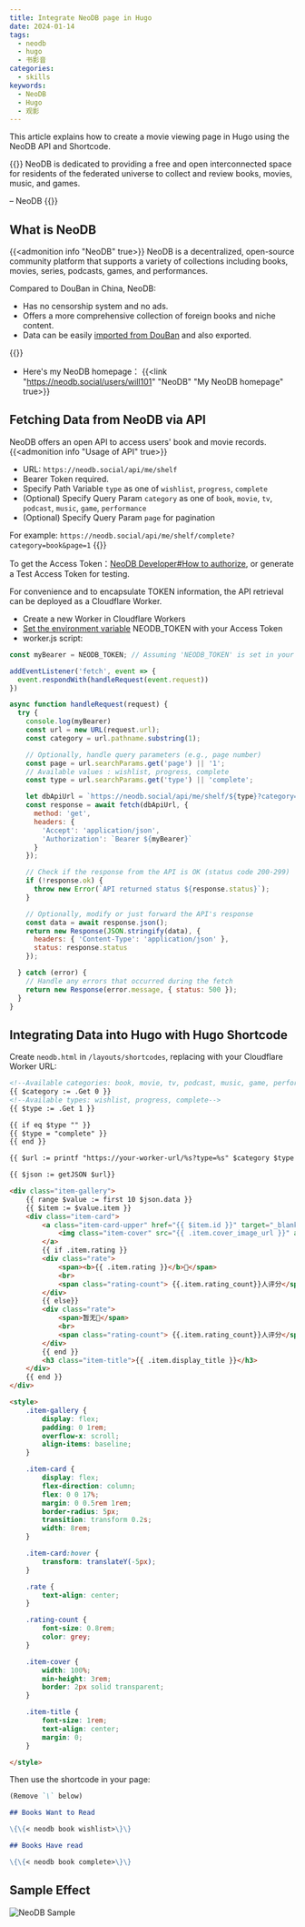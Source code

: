 ```yaml
---
title: Integrate NeoDB page in Hugo
date: 2024-01-14
tags:
  - neodb
  - hugo
  - 书影音
categories:
  - skills
keywords:
  - NeoDB
  - Hugo
  - 观影
---
```


This article explains how to create a movie viewing page in Hugo using the NeoDB API and Shortcode.
<!--more-->

{{<center-quote>}}
NeoDB is dedicated to providing a free and open interconnected space for residents of the federated universe to collect and review books, movies, music, and games.

– NeoDB
{{</center-quote>}}

## What is NeoDB

{{<admonition info "NeoDB" true>}}
NeoDB is a decentralized, open-source community platform that supports a variety of collections including books, movies, series, podcasts, games, and performances.

Compared to DouBan in China, NeoDB:
- Has no censorship system and no ads.
- Offers a more comprehensive collection of foreign books and niche content.
- Data can be easily [imported from DouBan](https://about.neodb.social/doc/howto/) and also exported.

{{</admonition >}}

- Here's my NeoDB homepage：
{{<link "https://neodb.social/users/will101" "NeoDB" "My NeoDB homepage" true>}}

## Fetching Data from NeoDB via API

NeoDB offers an open API to access users' book and movie records.
{{<admonition info "Usage of API" true>}}

- URL: `https://neodb.social/api/me/shelf`
- Bearer Token required.
- Specify Path Variable `type` as one of `wishlist`, `progress`, `complete`
- (Optional) Specify Query Param `category` as one of `book`, `movie`, `tv`, `podcast`, `music`, `game`, `performance`
- (Optional) Specify Query Param `page` for pagination

For example: `https://neodb.social/api/me/shelf/complete?category=book&page=1`
{{</admonition >}}

To get the Access Token：[NeoDB Developer#How to authorize](https://neodb.social/developer/), or generate a Test Access Token for testing.

For convenience and to encapsulate TOKEN information, the API retrieval can be deployed as a Cloudflare Worker.
- Create a new Worker in Cloudflare Workers
- [Set the environment variable](https://developers.cloudflare.com/workers/configuration/environment-variables/) NEODB_TOKEN with your Access Token
- worker.js script:

```js
const myBearer = NEODB_TOKEN; // Assuming 'NEODB_TOKEN' is set in your Cloudflare Worker's environment variables

addEventListener('fetch', event => {
  event.respondWith(handleRequest(event.request))
})

async function handleRequest(request) {
  try {
    console.log(myBearer)
    const url = new URL(request.url);
    const category = url.pathname.substring(1);

    // Optionally, handle query parameters (e.g., page number)
    const page = url.searchParams.get('page') || '1';
    // Available values : wishlist, progress, complete
    const type = url.searchParams.get('type') || 'complete';

    let dbApiUrl = `https://neodb.social/api/me/shelf/${type}?category=${category}&page=${page}`;
    const response = await fetch(dbApiUrl, {
      method: 'get',
      headers: {
        'Accept': 'application/json',
        'Authorization': `Bearer ${myBearer}`
      }
    });

    // Check if the response from the API is OK (status code 200-299)
    if (!response.ok) {
      throw new Error(`API returned status ${response.status}`);
    }

    // Optionally, modify or just forward the API's response
    const data = await response.json();
    return new Response(JSON.stringify(data), {
      headers: { 'Content-Type': 'application/json' },
      status: response.status
    });

  } catch (error) {
    // Handle any errors that occurred during the fetch
    return new Response(error.message, { status: 500 });
  }
}
```


## Integrating Data into Hugo with Hugo Shortcode

Create `neodb.html` in `/layouts/shortcodes`, replacing with your Cloudflare Worker URL:

```html
<!--Available categories: book, movie, tv, podcast, music, game, performance-->
{{ $category := .Get 0 }}
<!--Available types: wishlist, progress, complete-->
{{ $type := .Get 1 }}

{{ if eq $type "" }}
{{ $type = "complete" }}
{{ end }}

{{ $url := printf "https://your-worker-url/%s?type=%s" $category $type }}

{{ $json := getJSON $url}}

<div class="item-gallery">
    {{ range $value := first 10 $json.data }}
    {{ $item := $value.item }}
    <div class="item-card">
        <a class="item-card-upper" href="{{ $item.id }}" target="_blank" rel="noreferrer">
            <img class="item-cover" src="{{ .item.cover_image_url }}" alt="{{ .item.display_title }}">
        </a>
        {{ if .item.rating }}
        <div class="rate">
            <span><b>{{ .item.rating }}</b>🌟</span>
            <br>
            <span class="rating-count"> {{.item.rating_count}}人评分</span>
        </div>
        {{ else}}
        <div class="rate">
            <span>暂无🌟</span>
            <br>
            <span class="rating-count"> {{.item.rating_count}}人评分</span>
        </div>
        {{ end }}
        <h3 class="item-title">{{ .item.display_title }}</h3>
    </div>
    {{ end }}
</div>

<style>
    .item-gallery {
        display: flex;
        padding: 0 1rem;
        overflow-x: scroll;
        align-items: baseline;
    }

    .item-card {
        display: flex;
        flex-direction: column;
        flex: 0 0 17%;
        margin: 0 0.5rem 1rem;
        border-radius: 5px;
        transition: transform 0.2s;
        width: 8rem;
    }

    .item-card:hover {
        transform: translateY(-5px);
    }

    .rate {
        text-align: center;
    }

    .rating-count {
        font-size: 0.8rem;
        color: grey;
    }

    .item-cover {
        width: 100%;
        min-height: 3rem;
        border: 2px solid transparent;
    }

    .item-title {
        font-size: 1rem;
        text-align: center;
        margin: 0;
    }

</style>
```

Then use the shortcode in your page:

```markdown
(Remove `\` below)

## Books Want to Read

\{\{< neodb book wishlist>\}\}

## Books Have read

\{\{< neodb book complete>\}\}
```

## Sample Effect

![NeoDB Sample](https://r2.hcplantern.top/2024/01/14/1705232044.png)
